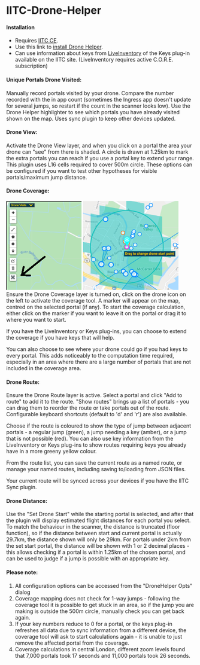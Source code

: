 # IITC-Drone-Helper

#### Installation
* Requires [IITC CE](https://iitc.app/). 
* Use this link to [install Drone Helper](https://github.com/azrael-42/IITC-Drone-Helper/raw/main/dronehelper.user.js).
* Can use information about keys from [LiveInventory](https://github.com/EisFrei/IngressLiveInventory/) of the Keys plug-in available on the IITC site. (LiveInventory requires active C.O.R.E. subscription)

#### Unique Portals Drone Visited:
Manually record portals visited by your drone. Compare the number recorded with the in app count (sometimes the Ingress app doesn't update for several jumps, so restart if the count in the scanner looks low). Use the Drone Helper highlighter to see which portals you have already visited shown on the map. Uses sync plugin to keep other devices updated.

#### Drone View:
Activate the Drone View layer, and when you click on a portal the area your drone can "see" from there is shaded. A circle is drawn at 1.25km to mark the extra portals you can reach if you use a portal key to extend your range. This plugin uses L16 cells required to cover 500m circle. These options can be configured if you want to test other hypotheses for visible portals/maximum jump distance.</div>

#### Drone Coverage:
![Drone coverage icon](drone_coverage_icon.png) ![Drone coverage start marker](drone_coverage_start_marker.png)<br>
Ensure the Drone Coverage layer is turned on, click on the drone icon on the left to activate the coverage tool. A marker will appear on the map, centred on the selected portal (if any). To start the coverage calculation, either click on the marker if you want to leave it on the portal or drag it to where you want to start.

If you have the LiveInventory or Keys plug-ins, you can choose to extend the coverage if you have keys that will help.

You can also choose to see where your drone could go if you had keys to every portal. This adds noticeably to the computation time required, especially in an area where there are a large number of portals that are not included in the coverage area.
#### Drone Route:
Ensure the Drone Route layer is active. Select a portal and click "Add to route" to add it to the route. "Show routes" brings up a list of portals - you can drag them to reorder the route or take portals out of the route. Configurable keyboard shortcuts (default to 'd' and 'r') are also available.

Choose if the route is coloured to show the type of jump between adjacent portals - a regular jump (green), a jump needing a key (amber), or a jump that is not possible (red). You can also use key information from the LiveInventory or Keys plug-ins to show routes requiring keys you already have in a more greeny yellow colour.

From the route list, you can save the current route as a named route, or manage your named routes, including saving to/loading from JSON files.

Your current route will be synced across your devices if you have the IITC Sync plugin.

#### Drone Distance:
Use the "Set Drone Start" while the starting portal is selected, and after that the plugin will display estimated flight distances for each portal you select. To match the behaviour in the scanner, the distance is truncated (floor function), so if the distance between start and current portal is actually 29.7km, the distance shown will only be 29km. For portals under 2km from the set start portal, the distance will be shown with 1 or 2 decimal places - this allows checking if a portal is within 1.25km of the chosen portal, and can be used to judge if a jump is possible with an appropriate key. 

#### Please note:
1. All configuration options can be accessed from the "DroneHelper Opts" dialog
2. Coverage mapping does not check for 1-way jumps - following the coverage tool it is possible to get stuck in an area, so if the jump you are making is outside the 500m circle, manually check you can get back again. 
3. If your key numbers reduce to 0 for a portal, or the keys plug-in refreshes all data due to sync information from a different device, the coverage tool will ask to start calculations again - it is unable to just remove the affected portal from the coverage.
4. Coverage calculations in central London, different zoom levels found that 7,000 portals took 17 seconds and 11,000 portals took 26 seconds. 